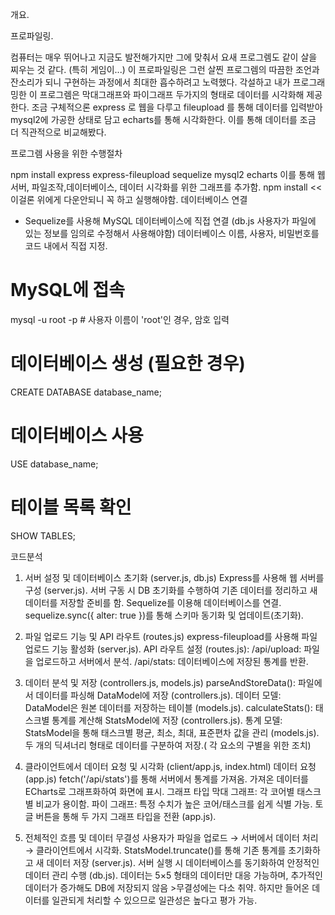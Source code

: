 개요. 

프로파일링. 

컴퓨터는 매우 뛰어나고 지금도 발전해가지만 그에 맞춰서 요새 프로그렘도 같이 살을 찌우는 것 같다. (특히 게임이...)
이 프로파일링은 그런 살찐 프로그렘의 따끔한 조언과 잔소리가 되니 구현하는 과정에서 최대한 흡수하려고 노력했다.
각설하고 내가 프로그래밍한 이 프로그렘은 막대그래프와 파이그래프 두가지의 형태로 데이터를 시각화해 제공한다.
조금 구체적으론 express 로 웹을 다루고 fileupload 를 통해 데이터를 입력받아 mysql2에 가공한 상태로 담고 echarts를 통해 시각화한다.
이를 통해 데이터를 조금 더 직관적으로 비교해봤다.



프로그렘 사용을 위한 수행절차


npm install express express-fileupload sequelize mysql2 echarts
이를 통해 웹서버, 파일조작,데이터베이스, 데이터 시각화를 위한 그래프를 추가함.
npm install << 이걸론 위에게 다운안되니 꼭 하고 실행해야함.
데이터베이스 연결
- Sequelize를 사용해 MySQL 데이터베이스에 직접 연결 (db.js 사용자가  파일에 있는 정보를 임의로 수정해서 사용해야함)
데이터베이스 이름, 사용자, 비밀번호를 코드 내에서 직접 지정.

# MySQL에 접속
mysql -u root -p   # 사용자 이름이 'root'인 경우, 암호 입력

# 데이터베이스 생성 (필요한 경우)
CREATE DATABASE database_name;

# 데이터베이스 사용
USE database_name;

# 테이블 목록 확인
SHOW TABLES;


코드분석 


1. 서버 설정 및 데이터베이스 초기화 (server.js, db.js)
Express를 사용해 웹 서버를 구성 (server.js).
서버 구동 시 DB 초기화를 수행하여 기존 데이터를 정리하고 새 데이터를 저장할 준비를 함.
Sequelize를 이용해 데이터베이스를 연결.
sequelize.sync({ alter: true })를 통해 스키마 동기화 및 업데이트(초기화).

2. 파일 업로드 기능 및 API 라우트 (routes.js)
express-fileupload를 사용해 파일 업로드 기능 활성화 (server.js).
API 라우트 설정 (routes.js):
/api/upload: 파일을 업로드하고 서버에서 분석.
/api/stats: 데이터베이스에 저장된 통계를 반환.

3. 데이터 분석 및 저장 (controllers.js, models.js)
 parseAndStoreData(): 파일에서 데이터를 파싱해 DataModel에 저장 (controllers.js).
데이터 모델: DataModel은 원본 데이터를 저장하는 테이블 (models.js).
calculateStats(): 태스크별 통계를 계산해 StatsModel에 저장 (controllers.js).
통계 모델: StatsModel을 통해 태스크별 평균, 최소, 최대, 표준편차 값을 관리 (models.js).
두 개의 딕셔너리 형태로 데이터를 구분하여 저장.( 각 요소의 구별을 위한 조치)

4. 클라이언트에서 데이터 요청 및 시각화 (client/app.js, index.html)
데이터 요청 (app.js)
 fetch('/api/stats')를 통해 서버에서 통계를 가져옴.
 가져온 데이터를 ECharts로 그래프화하여 화면에 표시.
그래프 타입
막대 그래프: 각 코어별 태스크별 비교가 용이함.
파이 그래프: 특정 수치가 높은 코어/태스크를 쉽게 식별 가능.
 토글 버튼을 통해 두 가지 그래프 타입을 전환 (app.js).

5. 전체적인 흐름 및 데이터 무결성
사용자가 파일을 업로드 → 서버에서 데이터 처리 → 클라이언트에서 시각화.
 StatsModel.truncate()를 통해 기존 통계를 초기화하고 새 데이터 저장 (server.js).
서버 실행 시 데이터베이스를 동기화하여 안정적인 데이터 관리 수행 (db.js).
 데이터는 5×5 형태의 데이터만 대응 가능하며, 추가적인 데이터가 증가해도 DB에 저장되지 않음 >무결성에는 다소 취약.
하지만 들어온 데이터를 일관되게 처리할 수 있으므로 일관성은 높다고 평가 가능.
